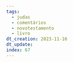 ```yaml
---
tags:
  - judas
  - comentários
  - novotestamento
  - livro
dt_creation: 2023-11-16
dt_update: 
index: 67
---
```

